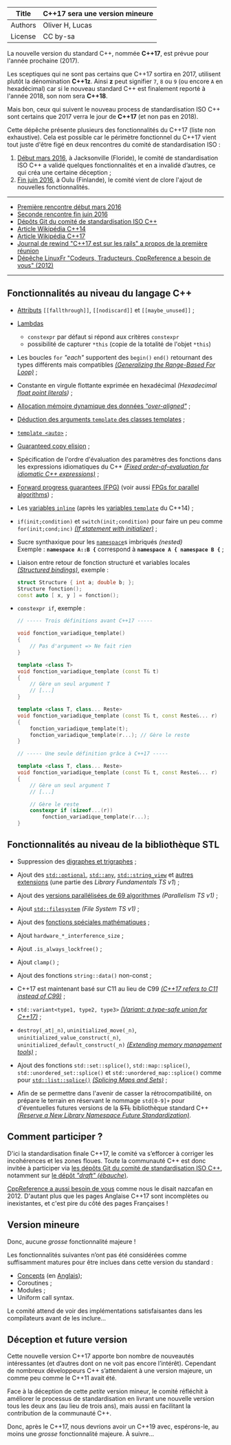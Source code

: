 
Title   |C++17 sera une version mineure
--------|------------------------------
Authors |Oliver H, Lucas
License |CC by-sa


La nouvelle version du standard C++, nommée **C++17**, est prévue pour l'année prochaine (2017).


Les sceptiques qui ne sont pas certains que C++17 sortira en 2017, utilisent plutôt la dénomination **C++1z**. Ainsi **z** peut signifier `7`, `8` ou `9` (ou encore `A` en hexadécimal) car si le nouveau standard C++ est finalement reporté à l'année 2018, son nom sera **C++18**.

Mais bon, ceux qui suivent le nouveau process de standardisation ISO C++ sont certains que 2017 verra le jour de **C++17** (et non pas en 2018).

Cette dépêche présente plusieurs des fonctionnalités du C++17 (liste non exhaustive). Cela est possible car le périmètre fonctionnel du C++17 vient tout juste d'être figé en deux rencontres du comité de standardisation ISO :

1. [Début mars 2016](https://isocpp.org/blog/2016/03/trip-report-jax-sutter), à Jacksonville (Floride), le comité de standardisation ISO C++ a validé quelques fonctionnalités et en a invalidé d’autres, ce qui créa une certaine déception ;
2. [Fin juin 2016](https://www.reddit.com/r/cpp/comments/4pmlpz), à Oulu (Finlande), le comité vient de clore l'ajout de nouvelles fonctionnalités.

----

* [Première rencontre début mars 2016](https://isocpp.org/blog/2016/03/trip-report-jax-sutter)
* [Seconde rencontre fin juin 2016](https://www.reddit.com/r/cpp/comments/4pmlpz)
* [Dépôts Git du comité de standardisation ISO C++](https://github.com/cplusplus)
* [Article Wikipédia C++14](https://fr.wikipedia.org/wiki/C%2B%2B14)
* [Article Wikipédia C++17](https://en.wikipedia.org/wiki/C%2B%2B17)
* [Journal de rewind "C++17 est sur les rails" a propos de la première réunion](https://linuxfr.org/users/rewind/journaux/c-17-est-sur-les-rails)
* [Dépêche LinuxFr "Codeurs, Traducteurs, CppReference a besoin de vous" (2012)](https://linuxfr.org/news/codeurs-traducteurs-cppreference-a-besoin-de-vous)

----

Fonctionnalités au niveau du langage C++
----------------------------------------

* [Attributs](http://en.cppreference.com/w/cpp/language/attributes) `[[fallthrough]]`, `[[nodiscard]]` et `[[maybe_unused]]` ;


* [Lambdas](http://en.cppreference.com/w/cpp/language/lambda)
    * `constexpr` par défaut si répond aux critères `constexpr`
    * possibilité de capturer `*this` (copie de la totalité de l'objet `*this`)  


* Les boucles `for` *"each"* supportent des `begin()` `end()` retournant des types différents mais compatibles [*(Generalizing the Range-Based For Loop)*](http://www.open-std.org/jtc1/sc22/wg21/docs/papers/2016/p0184r0.html) ;


* Constante en virgule flottante exprimée en hexadécimal *(Hexadecimal [float point literals](http://en.cppreference.com/w/cpp/language/floating_literal))* ;


* [Allocation mémoire dynamique des données *"over-aligned"*](http://www.open-std.org/jtc1/sc22/wg21/docs/papers/2016/p0035r3.html) ;


* [Déduction des arguments `template` des classes templates](http://www.open-std.org/jtc1/sc22/wg21/docs/papers/2016/p0091r2.html) ;


* [`template <auto>`](http://www.open-std.org/jtc1/sc22/wg21/docs/papers/2016/p0127r1.html) ;


* [Guaranteed copy elision](http://www.open-std.org/jtc1/sc22/wg21/docs/papers/2015/p0135r0.html) ;


* Spécification de l'ordre d'évaluation des paramètres des fonctions dans les expressions idiomatiques du C++ [*(Fixed order-of-evaluation for idiomatic C++ expressions)*](http://www.open-std.org/jtc1/sc22/wg21/docs/papers/2016/p0145r2.pdf) ;


* [Forward progress guarantees (FPG)](http://www.open-std.org/jtc1/sc22/wg21/docs/papers/2016/p0296r1.html) (voir aussi [FPGs for parallel algorithms](http://www.open-std.org/jtc1/sc22/wg21/docs/papers/2016/p0299r0.html)) ;


* Les [variables `inline`](http://www.open-std.org/jtc1/sc22/wg21/docs/papers/2016/p0386r0.pdf) (après les [variables `template`](http://en.cppreference.com/w/cpp/language/variable_template) du C++14) ;

* `if(init;condition)` et `switch(init;condition)` pour faire un peu comme `for(init;cond;inc)` [*(If statement with initializer)*](http://www.open-std.org/jtc1/sc22/wg21/docs/papers/2016/p0305r0.html) ;


* Sucre synthaxique pour les [`namespace`](http://en.cppreference.com/w/cpp/language/namespace)s imbriqués  *(nested)*  
  Exemple : **`namespace A::B {`** correspond à **`namespace A { namespace B {`** ;

* Liaison entre retour de fonction structuré et variables locales [*(Structured bindings)*](http://www.open-std.org/jtc1/sc22/wg21/docs/papers/2016/p0217r2.html), exemple :
  
  ```cpp
  struct Structure { int a; double b; };
  Structure fonction();
  const auto [ x, y ] = fonction();
  ```

* `constexpr if`, exemple :

    ```cpp
    // ----- Trois définitions avant C++17 -----
    
    void fonction_variadique_template() 
    {
        // Pas d'argument => Ne fait rien
    }
    
    template <class T>
    void fonction_variadique_template (const T& t) 
    {
        // Gère un seul argument T
        // [...]
    }
    
    template <class T, class... Reste> 
    void fonction_variadique_template (const T& t, const Reste&... r) 
    {
        fonction_variadique_template(t); 
        fonction_variadique_template(r...); // Gère le reste
    }
    
    // ----- Une seule définition grâce à C++17 -----
    
    template <class T, class... Reste> 
    void fonction_variadique_template (const T& t, const Reste&... r) 
    {
        // Gère un seul argument T
        // [...]
    
        // Gère le reste
        constexpr if (sizeof...(r))
            fonction_variadique_template(r...);
    }
    ```

Fonctionnalités au niveau de la bibliothèque STL
------------------------------------------------

* Suppression des [digraphes et trigraphes](https://en.wikipedia.org/wiki/Digraphs_and_trigraphs#Removal_of_trigraphs) ;


* Ajout des [`std::optional`](http://en.cppreference.com/w/cpp/utility/optional), [`std::any`](http://en.cppreference.com/w/cpp/utility/any), [`std::string_view`](http://en.cppreference.com/w/cpp/string/basic_string_view) et [autres extensions](http://en.cppreference.com/w/cpp/experimental/lib_extensions#Merged_into_C++17) (une partie des *Library Fundamentals TS v1*) ;


* Ajout des [versions parallélisées de 69 algorithmes](http://en.cppreference.com/w/cpp/experimental/parallelism) *(Parallelism TS v1)* ;


* Ajout [`std::filesystem`](http://en.cppreference.com/w/cpp/filesystem) *(File System TS v1)* ;


* Ajout des [fonctions spéciales mathématiques](http://en.cppreference.com/w/cpp/numeric/special_math) ;


* Ajout `hardware_*_interference_size` ;


* Ajout `.is_always_lockfree()` ;


* Ajout `clamp()` ;


* Ajout des fonctions `string::data()` non-const ;


* C++17 est maintenant basé sur C11 au lieu de C99 [*(C++17 refers to C11 instead of C99)*](http://www.open-std.org/jtc1/sc22/wg21/docs/papers/2016/p0063r2.html) ;


* `std::variant<type1, type2, type3>` [*(Variant: a type-safe union for C++17)*](http://www.open-std.org/jtc1/sc22/wg21/docs/papers/2016/p0088r2.html) ;


* `destroy(_at|_n)`, `uninitialized_move(_n)`, `uninitialized_value_construct(_n)`, `uninitialized_default_construct(_n)` [*(Extending memory management tools)*](http://www.open-std.org/jtc1/sc22/wg21/docs/papers/2016/p0040r2.html) ;


* Ajout des fonctions `std::set::splice()`, `std::map::splice()`, `std::unordered_set::splice()` et `std::unordered_map::splice()` comme pour [`std::list::splice()`](http://fr.cppreference.com/w/cpp/container/list/splice) [*(Splicing Maps and Sets)*](http://www.open-std.org/jtc1/sc22/wg21/docs/papers/2016/p0083r2.pdf) ;

* Afin de se permettre dans l'avenir de casser la rétrocompatibilité, on prépare le terrain en réservant le nommage `std[0-9]+` pour d'éventuelles futures versions de la ~~STL~~ bibliothèque standard C++ [*(Reserve a New Library Namespace Future Standardization)*](http://www.open-std.org/jtc1/sc22/wg21/docs/papers/2016/p0180r1.html).

Comment participer ?
--------------------


D'ici la standardisation finale C++17, le comité va s’efforcer à corriger les incohérences et les zones floues. Toute la communauté C++ est donc invitée à participer via [les dépôts Git du comité de standardisation ISO C++](https://github.com/cplusplus), notamment sur [le dépôt _"draft" (ébauche_)](https://github.com/cplusplus/draft).


[CppReference a aussi besoin de vous](https://linuxfr.org/news/codeurs-traducteurs-cppreference-a-besoin-de-vous) comme nous le disait nazcafan en 2012. D'autant plus que les pages Anglaise C++17 sont incomplètes ou inexistantes, et c'est pire du côté des pages Françaises !


Version mineure
---------------

Donc, aucune _grosse_ fonctionnalité majeure !

Les fonctionnalités suivantes n’ont pas été considérées comme suffisamment matures pour être inclues dans cette version du standard :

* [Concepts](http://fr.cppreference.com/w/cpp/concept) (en [Anglais](http://en.cppreference.com/w/cpp/language/constraints));
* Coroutines ;
* Modules ;
* Uniform call syntax.

Le comité attend de voir des implémentations satisfaisantes dans les compilateurs avant de les inclure...

Déception et future version
---------------------------


Cette nouvelle version C++17 apporte bon nombre de nouveautés intéressantes (et d’autres dont on ne voit pas encore l’intérêt). Cependant de nombreux développeurs C++ s’attendaient à une version majeure, un comme peu comme le C++11 avait été.

Face à la déception de cette _petite_ version mineur, le comité réfléchit à améliorer le processus de standardisation en livrant une nouvelle version tous les deux ans (au lieu de trois ans), mais aussi en facilitant la contribution de la communauté C++.

Donc, après le C++17, nous devrions avoir un C++19 avec, espérons-le, au moins une _grosse_ fonctionnalité majeure. À suivre…
